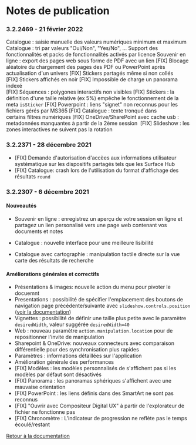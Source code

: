 # Notes de publication


### 3.2.2469 - 21 février 2022

Catalogue : saisie manuelle des valeurs numériques minimum et maximum	
Catalogue : tri par valeurs "Oui/Non", "Yes/No", ...
Support des fonctionnalités et packs de fonctionnalités activés par licence	
Souvenir en ligne : export des pages web sous forme de PDF avec un lien	
[FIX] Blocage aléatoire du chargement des pages des PDF ou PowerPoint après actualisation d'un univers
[FIX] Stickers partagés même si non collés	
[FIX] Stickers affichés en noir	
[FIX] Impossible de charge un panorama indexé	
[FIX] Séquences : polygones interactifs non visibles
[FIX] Stickers : la définition d'une taille relative (ex 5%) empêche le fonctionnement de la meta `isSticker`
[FIX] Powerpoint : liens "signet" non reconnus pour les fichiers gérés par MS365
[FIX] Catalogue : texte tronqué dans certains filtres numériques
[FIX] OneDrive/SharePoint avec cache usb : metadonnées manquantes à partir de la 2ème session 
[FIX] Slideshow : les zones interactives ne suivent pas la rotation

### 3.2.2371 - 28 décembre 2021

- [FIX] Demande d'autorisation d'accèes aux informations utilisateur systématique sur les dispositifs partagés tels que les Surface Hub
- [FIX] Catalogue: crash lors de l'utilisation du format d'affichage des résultats `round`

### 3.2.2307 - 6 décembre 2021

#### Nouveautés
- Souvenir en ligne : enregistrez un aperçu de votre session en ligne et partagez un lien personalisé vers une page web contenant vos documents et notes

- Catalogue : nouvelle interface pour une meilleure lisibilité
- Catalogue avec cartographie : manipulation tactile directe sur la vue carte des résultats de recherche

#### Améliorations générales et correctifs
- Présentations & images: nouvelle action du menu pour pivoter le docuemnt
- Presentations : possibilité de spécifier l'emplacement des boutons de navigation page précédente/suivante avec `slideshow.controls.position` ([voir la documentation](../organise_content/advanced_setting.html#slideshow))
- Vignettes :  possibilité de définir une taille plus petite avec le paramètre `desiredWidth`, valeur suggérée `desiredWidth=40`
- Web : nouveau paramètre `action.manipulation.location` pour de repositionner l'invite de manipulation
- Sharepoint & OneDrive: nouveaux connecteurs avec comparaison différentielle pour des synchronisation plus rapides
- Paramètres : informations détaillées sur l'application
- Amélioration générale des performances
- [FIX] Modèles : les modèles personnalisés de s'affichent pas si les modèles par défaut sont désactivés
- [FIX] Panorama : les panoramas sphériques s'affichent avec une mauvaise orientation
- [FIX] PowerPoint : les liens définis dans des SmartArt ne sont pas reconnus
- [FIX] "Ouvrir avec Compositeur Digital UX" à partir de l'explorateur de fichier ne fonctionne pas
- [FIX] Chronomètre : L'indicateur de progression ne reflète pas le temps écoulé/restant


[Retour à la documentation](../index.md)
